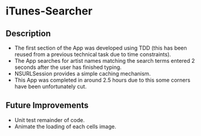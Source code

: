 iTunes-Searcher
================

Description
-----------

- The first section of the App was developed using TDD (this has been reused from a previous technical task due to time constraints).
- The App searches for artist names matching the search terms entered 2 seconds after the user has finished typing.
- NSURLSession provides a simple caching mechanism.
- This App was completed in around 2.5 hours due to this some corners have been unfortunately cut.


Future Improvements
-------------------

- Unit test remainder of code.
- Animate the loading of each cells image.

